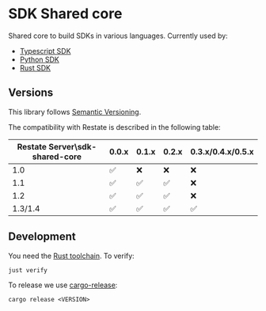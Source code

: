 # SDK Shared core

Shared core to build SDKs in various languages. Currently used by:

* [Typescript SDK](https://github.com/restatedev/sdk-typescript)
* [Python SDK](https://github.com/restatedev/sdk-python)
* [Rust SDK](https://github.com/restatedev/sdk-rust)

## Versions

This library follows [Semantic Versioning](https://semver.org/).

The compatibility with Restate is described in the following table:

| Restate Server\sdk-shared-core | 0.0.x | 0.1.x | 0.2.x | 0.3.x/0.4.x/0.5.x |
|--------------------------------|-------|-------|-------|-------------------|
| 1.0                            | ✅     | ❌     | ❌     | ❌                 |
| 1.1                            | ✅     | ✅     | ✅     | ❌                 |
| 1.2                            | ✅     | ✅     | ✅     | ❌                 |
| 1.3/1.4                        | ✅     | ✅     | ✅     | ✅                 |

## Development

You need the [Rust toolchain](https://rustup.rs/). To verify:

```
just verify
```

To release we use [cargo-release](https://github.com/crate-ci/cargo-release):

```
cargo release <VERSION>
```

